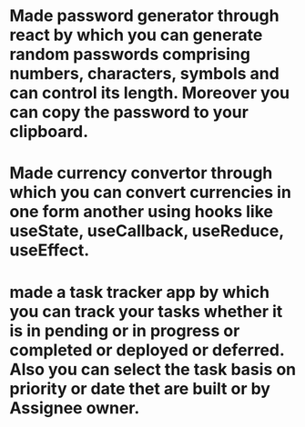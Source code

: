 # Made password generator through react by which you can generate random passwords comprising numbers, characters, symbols and can control its length. Moreover you can copy the password to your clipboard.
# Made currency convertor through which you can convert currencies in one form another using hooks like useState, useCallback, useReduce, useEffect.
# made a task tracker app by which you can track your tasks whether it is in pending or in progress or completed or deployed or deferred. Also you can select the task basis on priority or date thet are built or by Assignee owner.
